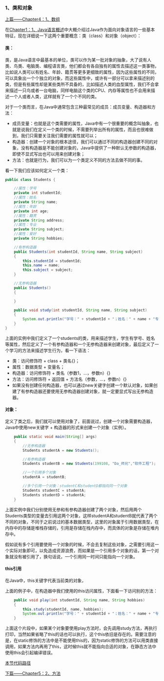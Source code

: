 ### 1、类和对象

[上篇——Chapter4：1、数组](https://github.com/wmhou/java_blog/blob/master/JavaSE/Chapter4%20%E6%95%B0%E7%BB%84/1%E3%80%81%E6%95%B0%E7%BB%84.md)

在[Chapter1：1、Java语言概述](https://github.com/wmhou/java_blog/blob/master/JavaSE/Chapter1%20%E6%A6%82%E8%BF%B0/1%E3%80%81Java%E8%AF%AD%E8%A8%80%E6%A6%82%E8%BF%B0.md)中大概介绍过Java作为面向对象语言的一些基本特征，现在详细说一下这两个重要概念：类（class）和对象（object）：

#### 类：

类，是Java语言中最基本的单位，类可以作为某一批对象的抽象，大了说有人类、鸟类、电脑类、编程语言类，他们都会有各自独有的属性去描述这一类事物，比如说人类可以有姓名、年龄、籍贯等更多更细致的属性，因为这些属性的不同，可以具象出一个个独立的对象，而这些属性中，或许有一部分可以拿来描述别的类，但是有些属性却是某些类所不具备的，比如描述人类的血型属性，我们不会拿来描述一只鸟或者一台电脑，同样电脑这个类的CPU、内存等属性也不会用来描述一个人或者人类，这样就有了一个个不同的类。

对于一个类而言，在Java中通常包含三种最常见的成员：成员变量、构造器和方法：

- 成员变量：也就是这个类需要的属性，Java中有一个很重要的概念叫抽象，也就是说我们在定义一个类的时候，不需要列举出所有的属性，而且也很难做到，我们只需要关注我们需要的属性就可以；
- 构造器：创建一个对象的根本途径，我们可以通过不同的构造器创建不同的对象，没有构造器是不能创建对象的，Java中提供了一种默认无参数的构造器，即使不显式写出也可以用来创建对象；
- 方法：也就是行为，我们可以为一个类定义不同的方法去做不同的事。

看一下我们应该如何定义一个类：

```java
public class Students {

    //属性：学号
    private int studentId;
    //属性：姓名
    private String name;
    //属性：年龄
    private int age;
    //属性：籍贯
    private String address;
    //属性：专业
    private String subject;
    //属性：爱好
    private String hobbies;

    //有参构造器
    public Students(int studentId, String name, String subject)
    {
        this.studentId = studentId;
        this.name = name;
        this.subject = subject;
    }

    //无参构造器
    public Students()
    {

    }

    public void study(int studentId, String name, String subject)
    {
        System.out.println("学号：" + studentId + "；姓名：" + name + "专业：" + subject + "");
    }
}
```

上面的实例中我们定义了一个students的类，用来描述学生，学生有学号、姓名等属性，然后定义了一个有参构造器和一个无参构造器来创建对象，最后定义了一个学习的方法来描述学生行为，看一下语法：

- 类：访问修饰符 + class + 类名{}；
- 属性：数据类型 + 变量名；
- 构造器：访问修饰符 + 类名（参数1，…，参数n）{}
- 方法：访问修饰符 + 返回值 + 方法名（参数，…，参数n）{}
- 如果没有创建任何构造器，也可以通过new关键字创建一个默认对象，如果创建了有参构造器还要使用无参构造器创建对象，就一定要显式写出无参构造器。

#### 对象：

定义了类之后，我们就可以使用对象了，前面说过，创建一个对象需要构造器，Java中使用new关键字 + 构造器的形式来创建一个对象（实例）。

```java
    public static void main(String[] args)
    {
        //无参构造器
        Students studentA = new Students();

        //有参构造器
        Students studentB = new Students(199108, "Da_师兄","软件工程");

        //一个引用多个对象
        studentA = studentB;

        //多个引用一个对象：studentC和studentD都指向同一个对象
        Students studentC = studentA;
        Students studentD = studentA;
    }
```

上面实例中我们分别使用无参和有参构造器创建了两个对象，然后用两个Students类型的变量去引用这两个对象，这样studentA和studentB就代表了两个不同的对象，不同于之前说过的基本数据类型，这里的对象属于引用数据类型，在内存中的存储是堆栈存储的，引用是存储在栈内存中，而具体的对象是存储在堆内存中。

假如说有多个引用要使用一个对象的时候，不会去复制这些对象，之需要引用这一个实际对象即可，以免造成资源浪费，而如果是一个引用多个对象的话，第一个对象就没有被引用了，换句话说，一个引用同一时间只能指向一个对象。

#### this引用

在Java中，this关键字代表当前类的对象，

上面的例子中，在构造器中我们使用的this访问属性，下面看一下访问别的方法：

```java
    public void play(int studentId, String name, String hobbies)
    {
        this.study(studentId, name, hobbies);
        System.out.println("学号：" + studentId + "；姓名：" + name + "专业：" + hobbies + "");
    }
```

上面这个片段中，如果某个对象要使用play方法时，会先调用study方法，再执行打印，当然如果省略了this的话也可以执行，这个this依旧是存在的。需要注意的是，在static修饰的方法中是不能使用this的，因为static修饰的方法可以用类直接调用，如果方法内再用了this，这时候this就不能指向合适的对象，在静态方法中使用this会引起编译错误。

[本节代码路径](https://github.com/wmhou/java_blog/tree/master/JavaSE/JavaCode/src/com/wmhou/chapter5)

[下篇——Chapter5：2、方法](2、方法.md)



